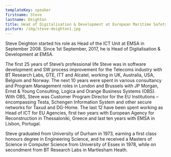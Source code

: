 ```yaml
---
templateKey: speaker
firstname: Steve
lastname: Deighton
title: Head of Digitalisation & Development at European Maritime Safety Agency
picture: /img/steve-deighton1.jpg
---
```

Steve Deighton started his role as Head of the ICT Unit at EMSA in September 2008. Since 1st September, 2017, he is Head of Digitalisation & Development at EMSA.

The first 25 years of Steve’s professional life Steve was in software development and SW process improvement for the Telecoms industry with BT Research Labs, GTE, ITT and Alcatel, working in UK, Australia, USA, Belgium and Norway. The next 10 years were spent in various consultancy and Program Management roles in London and Brussels with JP Morgan, Ernst & Young Consulting, Logica and Orange Business Systems (OBS). With OBS, Steve was Customer Program Director for the EU Institutions – encompassing Testa, Schengen Information System and other secure networks for Taxud and DG-Home. The last 12 have been spent working as Head of ICT for EU Agencies, first two years with European Agency for Reconstruction in Thessaloniki, Greece and last ten years with EMSA in Lisbon, Portugal.

Steve graduated from University of Durham in 1973, earning a first class honours degree in Engineering Science, and he received a Masters of Science in Computer Science from University of Essex in 1978, while on secondment from BT Research Labs in Martlesham Heath.
